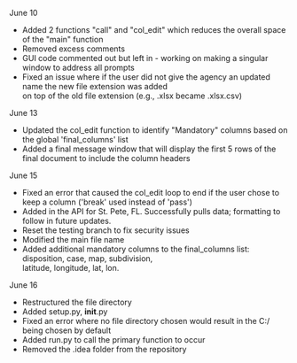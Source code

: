 June 10
 - Added 2 functions "call" and "col_edit" which reduces the overall space of the "main" function
 - Removed excess comments
 - GUI code commented out but left in - working on making a singular window to address all prompts
 - Fixed an issue where if the user did not give the agency an updated name the new file extension was added </br> on top of the old file extension (e.g., .xlsx became .xlsx.csv)

June 13
- Updated the col_edit function to identify "Mandatory" columns based on the global 'final_columns' list
- Added a final message window that will display the first 5 rows of the final document to include the column headers

June 15
- Fixed an error that caused the col_edit loop to end if the user chose to keep a column ('break' used instead of 'pass')
- Added in the API for St. Pete, FL. Successfully pulls data; formatting to follow in future updates.
- Reset the testing branch to fix security issues
- Modified the main file name
- Added additional mandatory columns to the final_columns list: disposition, case, map, subdivision, <br> latitude, longitude, lat, lon.

June 16
- Restructured the file directory
- Added setup.py, __init__.py
- Fixed an error where no file directory chosen would result in the C:/ being chosen by default
- Added run.py to call the primary function to occur
- Removed the .idea folder from the repository